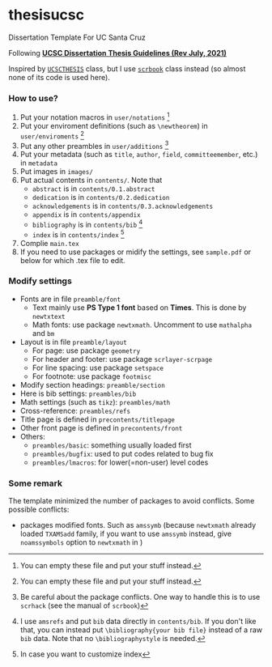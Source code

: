# thesisucsc
Dissertation Template For UC Santa Cruz

Following [**UCSC Dissertation Thesis Guidelines (Rev July, 2021)**](https://graddiv.ucsc.edu/current-students/pdfs/dissertation-thesis-guidelines.pdf)

Inspired by [`UCSCTHESIS`](https://github.com/adamnovak/ucscthesis) class, but I use [`scrbook`](https://www.ctan.org/pkg/scrbook) class instead (so almost none of its code is used here).

### How to use?
1. Put your notation macros in `user/notations` [^0]
2. Put your enviroment definitions (such as `\newtheorem`) in `user/enviroments` [^0]
3. Put any other preambles in `user/additions` [^1]
4. Put your metadata (such as `title`, `author`, `field`, `committeemember`, etc.) in `metadata`
5. Put images in `images/`
6. Put actual contents in `contents/`. Note that 
    - `abstract` is in `contents/0.1.abstract`
    - `dedication` is in `contents/0.2.dedication`
    - `acknowledgements` is in `contents/0.3.acknowledgements`
    - `appendix` is in `contents/appendix`
    - `bibliography` is in `contents/bib` [^2]
    - `index` is in `contents/index` [^3]
8. Complie `main.tex`
9. If you need to use packages or midify the settings, see `sample.pdf` or below for which .tex file to edit.

[^0]:You can empty these file and put your stuff instead.
[^1]:Be careful about the package conflicts. One way to handle this is to use `scrhack` (see the manual of `scrbook`)
[^2]:I use `amsrefs` and put `bib` data directly in `contents/bib`. If you don't like that, you can instead put `\bibliography{your bib file}` instead of a raw `bib` data. Note that no `\bibliographystyle` is needed.
[^3]:In case you want to customize index

### Modify settings
- Fonts are in file `preamble/font`
  - Text mainly use **PS Type 1 font** based on **Times**. This is done by `newtxtext`
  - Math fonts: use package `newtxmath`. Uncomment to use `mathalpha` and `bm`
- Layout is in file `preamble/layout`
  - For page: use package `geometry`
  - For header and footer: use package `scrlayer-scrpage`
  - For line spacing: use package `setspace`
  - For footnote: use package `footmisc`
- Modify section headings: `preamble/section`
- Here is bib settings: `preambles/bib`
- Math settings (such as `tikz`): `preambles/math`
- Cross-reference: `preambles/refs`
- Title page is defined in `precontents/titlepage`
- Other front page is defined in `precontents/front`
- Others:
    - `preambles/basic`: something usually loaded first
    - `preambles/bugfix`: used to put codes related to bug fix
    - `preambles/lmacros`: for lower(=non-user) level codes

### Some remark
The template minimized the number of packages to avoid conflicts. Some possible conflicts:
- packages modified fonts. Such as `amssymb` (because `newtxmath` already loaded `TXAMSadd` family, if you want to use `amssymb` instead, give `noamssymbols` option to `newtxmath` in ) 
